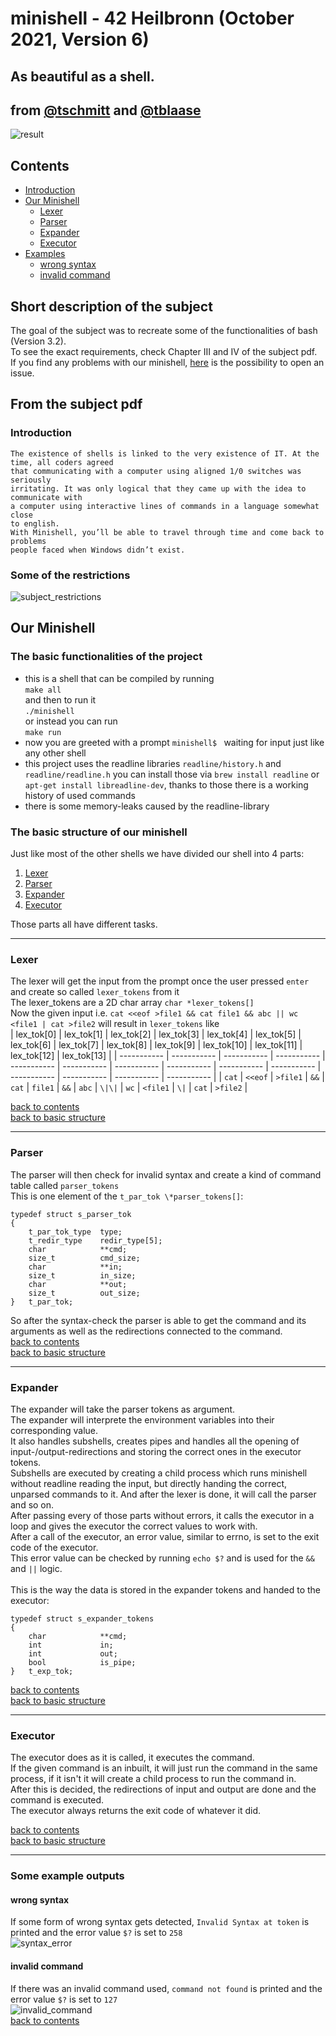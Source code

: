 # minishell - 42 Heilbronn (October 2021, Version 6)
## As beautiful as a shell.<br>
## from [@tschmitt](https://github.com/toni-schmitt) and [@tblaase](https://github.com/tblaase)<br>
![result](https://github.com/toni-schmitt/minishell/blob/main/readme_additions/minishell_result.jpg)
## Contents
- [Introduction](https://github.com/toni-schmitt/minishell#introduction)
- [Our Minishell](https://github.com/toni-schmitt/minishell#our-minishell)
  - [Lexer](https://github.com/toni-schmitt/minishell#lexer)
  - [Parser](https://github.com/toni-schmitt/minishell#parser)
  - [Expander](https://github.com/toni-schmitt/minishell#expander)
  - [Executor](https://github.com/toni-schmitt/minishell#executor)
- [Examples](https://github.com/toni-schmitt/minishell#some-example-outputs)
  - [wrong syntax](https://github.com/toni-schmitt/minishell#wrong-syntax)
  - [invalid command](https://github.com/toni-schmitt/minishell#invalid-command)

## Short description of the subject

The goal of the subject was to recreate some of the functionalities of bash (Version 3.2).<br>
To see the exact requirements, check Chapter III and IV of the subject pdf.<br>
If you find any problems with our minishell, [here](https://github.com/toni-schmitt/minishell/issues/new/choose) is the possibility to open an issue.<br>
## From the subject pdf
### Introduction
```
The existence of shells is linked to the very existence of IT. At the time, all coders agreed
that communicating with a computer using aligned 1/0 switches was seriously
irritating. It was only logical that they came up with the idea to communicate with
a computer using interactive lines of commands in a language somewhat close
to english.
With Minishell, you’ll be able to travel through time and come back to problems
people faced when Windows didn’t exist.
```
### Some of the restrictions
![subject_restrictions](https://github.com/toni-schmitt/minishell/blob/main/readme_additions/minishell_from_subject_pdf.jpg)

## Our Minishell
### The basic functionalities of the project
- this is a shell that can be compiled by running<br>`make all`<br>and then to run it<br>`./minishell`<br>or instead you can run<br>`make run`
- now you are greeted with a prompt `minishell$ `&nbsp;waiting for input just like any other shell
- this project uses the readline libraries `readline/history.h` and `readline/readline.h` you can install those via `brew install readline` or `apt-get install libreadline-dev`, thanks to those there is a working history of used commands
- there is some memory-leaks caused by the readline-library

### The basic structure of our minishell
Just like most of the other shells we have divided our shell into 4 parts:
1. [Lexer](https://github.com/toni-schmitt/minishell#lexer)
2. [Parser](https://github.com/toni-schmitt/minishell#parser)
3. [Expander](https://github.com/toni-schmitt/minishell#expander)
4. [Executor](https://github.com/toni-schmitt/minishell#executor)

Those parts all have different tasks.<br>

----------

### Lexer
The lexer will get the input from the prompt once the user pressed `enter` and create so called `lexer_tokens` from it<br>
The lexer_tokens are a 2D char array `char *lexer_tokens[]`<br>
Now the given input i.e. `cat <<eof >file1 && cat file1 && abc || wc <file1 | cat >file2` will result in `lexer_tokens` like<br>
| lex_tok[0] | lex_tok[1] | lex_tok[2] | lex_tok[3] | lex_tok[4] | lex_tok[5] | lex_tok[6] | lex_tok[7] | lex_tok[8] | lex_tok[9] | lex_tok[10] | lex_tok[11] | lex_tok[12] | lex_tok[13] |
| ----------- | ----------- | ----------- | ----------- | ----------- | ----------- | ----------- | ----------- | ----------- | ----------- | ----------- | ----------- | ----------- | ----------- |
| `cat` | `<<eof` | `>file1` | `&&` | `cat` | `file1` | `&&` | `abc` | `\|\|` | `wc` | `<file1` | `\|` | `cat` | `>file2` |

[back to contents](https://github.com/toni-schmitt/minishell#contents)<br>
[back to basic structure](https://github.com/toni-schmitt/minishell#the-basic-functionalities-of-the-project)<br>

----------

### Parser
The parser will then check for invalid syntax and create a kind of command table called `parser_tokens`<br>
This is one element of the `t_par_tok \*parser_tokens[]`:<br>
```
typedef struct s_parser_tok
{
	t_par_tok_type	type;
	t_redir_type	redir_type[5];
	char			**cmd;
	size_t			cmd_size;
	char			**in;
	size_t			in_size;
	char			**out;
	size_t			out_size;
}	t_par_tok;
```
So after the syntax-check the parser is able to get the command and its arguments as well as the redirections connected to the command.<br>
[back to contents](https://github.com/toni-schmitt/minishell#contents)<br>
[back to basic structure](https://github.com/toni-schmitt/minishell#the-basic-functionalities-of-the-project)<br>

----------

### Expander
The expander will take the parser tokens as argument.<br>
The expander will interprete the environment variables into their corresponding value.<br>
It also handles subshells, creates pipes and handles all the opening of input-/output-redirections and storing the correct ones in the executor tokens.<br>
Subshells are executed by creating a child process which runs minishell without readline reading the input, but directly handing the correct, unparsed commands to it. And after the lexer is done, it will call the parser and so on.<br>
After passing every of those parts without errors, it calls the executor in a loop and gives the executor the correct values to work with.<br>
After a call of the executor, an error value, similar to errno, is set to the exit code of the executor.<br>
This error value can be checked by running `echo $?` and is used for the `&&` and `||` logic.<br><br>
This is the way the data is stored in the expander tokens and handed to the executor:<br>
```
typedef struct s_expander_tokens
{
	char			**cmd;
	int				in;
	int				out;
	bool			is_pipe;
}	t_exp_tok;
```

[back to contents](https://github.com/toni-schmitt/minishell#contents)<br>
[back to basic structure](https://github.com/toni-schmitt/minishell#the-basic-functionalities-of-the-project)<br>

----------

### Executor
The executor does as it is called, it executes the command.<br>
If the given command is an inbuilt, it will just run the command in the same process, if it isn't it will create a child process to run the command in.<br>
After this is decided, the redirections of input and output are done and the command is executed.<br>
The executor always returns the exit code of whatever it did.<br>

[back to contents](https://github.com/toni-schmitt/minishell#contents)<br>
[back to basic structure](https://github.com/toni-schmitt/minishell#the-basic-functionalities-of-the-project)<br>

----------

### Some example outputs

#### wrong syntax
If some form of wrong syntax gets detected, `Invalid Syntax at token` is printed and the error value `$?` is set to `258`<br>
![syntax_error](https://github.com/toni-schmitt/minishell/blob/main/readme_additions/syntax_error.jpg)<br>
#### invalid command
If there was an invalid command used, `command not found` is printed and the error value `$?` is set to `127`<br>
![invalid_command](https://github.com/toni-schmitt/minishell/blob/main/readme_additions/invalid_command.jpg)<br>
[back to contents](https://github.com/toni-schmitt/minishell#contents)<br>
